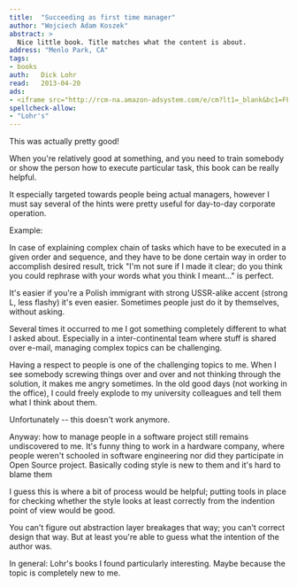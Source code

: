 ```yaml
---
title:	"Succeeding as first time manager"
author: "Wojciech Adam Koszek"
abstract: >
  Nice little book. Title matches what the content is about.
address: "Menlo Park, CA"
tags:
- books
auth:	Dick Lohr
read:	2013-04-20
ads:
- <iframe src="http://rcm-na.amazon-adsystem.com/e/cm?lt1=_blank&bc1=FFFFFF&IS2=1&nou=1&bg1=FFFFFF&fc1=000000&lc1=FF0000&t=wkoszek08-20&o=1&p=8&l=as4&m=amazon&f=ifr&ref=ss_til&asins=1559774940" style="width:120px;height:240px;" scrolling="no" marginwidth="0" marginheight="0" frameborder="0"></iframe>
spellcheck-allow:
- "Lohr's"
---
```

This was actually pretty good!

When you're relatively good at something, and you need to train somebody or
show the person how to execute particular task, this book can be really
helpful.

It especially targeted towards people being actual managers, however I must
say several of the hints were pretty useful for day-to-day corporate
operation.

Example:

In case of explaining complex chain of tasks which have to be executed in a
given order and sequence, and they have to be done certain way in order to
accomplish desired result, trick "I'm not sure if I made it clear; do you
think you could rephrase with your words what you think I meant..." is
perfect.

It's easier if you're a Polish immigrant with strong USSR-alike accent
(strong L, less flashy) it's even easier. Sometimes people just do it by
themselves, without asking.

Several times it occurred to me I got something completely different to what
I asked about. Especially in a inter-continental team where stuff is shared
over e-mail, managing complex topics can be challenging.

Having a respect to people is one of the challenging topics to me. When I
see somebody screwing things over and over and not thinking through the
solution, it makes me angry sometimes. In the old good days (not working in
the office), I could freely explode to my university colleagues and tell
them what I think about them.

Unfortunately -- this doesn't work anymore.

Anyway: how to manage people in a software project still remains
undiscovered to me. It's funny thing to work in a hardware company, where
people weren't schooled in software engineering nor did they participate in
Open Source project. Basically coding style is new to them and it's hard
to blame them

I guess this is where a bit of process would be helpful; putting tools in
place for checking whether the style looks at least correctly from the
indention point of view would be good.

You can't figure out abstraction layer breakages that way; you can't correct
design that way. But at least you're able to guess what the intention of the
author was.

In general: Lohr's books I found particularly interesting. Maybe because the
topic is completely new to me.
